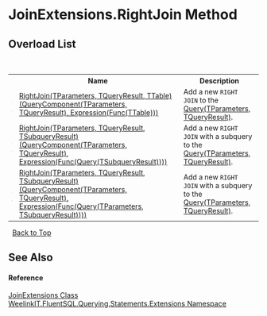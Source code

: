 # JoinExtensions.RightJoin Method 
 


## Overload List
&nbsp;<table><tr><th></th><th>Name</th><th>Description</th></tr><tr><td>![Public method](media/pubmethod.gif "Public method")![Static member](media/static.gif "Static member")</td><td><a href="a7f55ce0-2e66-3d9f-b7af-f807387224a0">RightJoin(TParameters, TQueryResult, TTable)(QueryComponent(TParameters, TQueryResult), Expression(Func(TTable)))</a></td><td>
Add a new `RIGHT JOIN` to the <a href="82639357-28f5-d7fe-833e-926791d1bac8">Query(TParameters, TQueryResult)</a>.</td></tr><tr><td>![Public method](media/pubmethod.gif "Public method")![Static member](media/static.gif "Static member")</td><td><a href="6da02cca-d62d-24b9-faa0-ad87e983733c">RightJoin(TParameters, TQueryResult, TSubqueryResult)(QueryComponent(TParameters, TQueryResult), Expression(Func(Query(TSubqueryResult))))</a></td><td>
Add a new `RIGHT JOIN` with a subquery to the <a href="82639357-28f5-d7fe-833e-926791d1bac8">Query(TParameters, TQueryResult)</a>.</td></tr><tr><td>![Public method](media/pubmethod.gif "Public method")![Static member](media/static.gif "Static member")</td><td><a href="a92c2a8b-2360-9871-c83e-27bcdf0c8ebc">RightJoin(TParameters, TQueryResult, TSubqueryResult)(QueryComponent(TParameters, TQueryResult), Expression(Func(Query(TParameters, TSubqueryResult))))</a></td><td>
Add a new `RIGHT JOIN` with a subquery to the <a href="82639357-28f5-d7fe-833e-926791d1bac8">Query(TParameters, TQueryResult)</a>.</td></tr></table>&nbsp;
<a href="#joinextensions.rightjoin-method">Back to Top</a>

## See Also


#### Reference
<a href="2286f3ed-b8ad-da20-48b1-394dd241949c">JoinExtensions Class</a><br /><a href="177c9a6d-318f-ac8a-07a6-73d6eee6ff0b">WeelinkIT.FluentSQL.Querying.Statements.Extensions Namespace</a><br />